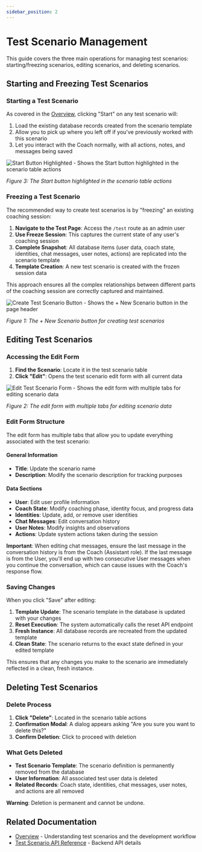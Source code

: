```yaml
---
sidebar_position: 2
---
```


# Test Scenario Management

This guide covers the three main operations for managing test scenarios: starting/freezing scenarios, editing scenarios, and deleting scenarios.

## Starting and Freezing Test Scenarios

### Starting a Test Scenario

As covered in the [Overview](./overview), clicking "Start" on any test scenario will:

1. Load the existing database records created from the scenario template
2. Allow you to pick up where you left off if you've previously worked with this scenario
3. Let you interact with the Coach normally, with all actions, notes, and messages being saved

![Start Button Highlighted - Shows the Start button highlighted in the scenario table actions](/img/test-scenario-table-start-button-highlighted.png)

_Figure 3: The Start button highlighted in the scenario table actions_

### Freezing a Test Scenario

The recommended way to create test scenarios is by "freezing" an existing coaching session:

1. **Navigate to the Test Page**: Access the `/test` route as an admin user
2. **Use Freeze Session**: This captures the current state of any user's coaching session
3. **Complete Snapshot**: All database items (user data, coach state, identities, chat messages, user notes, actions) are replicated into the scenario template
4. **Template Creation**: A new test scenario is created with the frozen session data

This approach ensures all the complex relationships between different parts of the coaching session are correctly captured and maintained.

![Create Test Scenario Button - Shows the + New Scenario button in the page header](/img/create-test-scenario-button.png)

_Figure 1: The + New Scenario button for creating test scenarios_

## Editing Test Scenarios

### Accessing the Edit Form

1. **Find the Scenario**: Locate it in the test scenario table
2. **Click "Edit"**: Opens the test scenario edit form with all current data

![Edit Test Scenario Form - Shows the edit form with multiple tabs for editing scenario data](/img/edit-test-scenario-form.png)

_Figure 2: The edit form with multiple tabs for editing scenario data_

### Edit Form Structure

The edit form has multiple tabs that allow you to update everything associated with the test scenario:

#### General Information
- **Title**: Update the scenario name
- **Description**: Modify the scenario description for tracking purposes

#### Data Sections
- **User**: Edit user profile information
- **Coach State**: Modify coaching phase, identity focus, and progress data
- **Identities**: Update, add, or remove user identities
- **Chat Messages**: Edit conversation history
- **User Notes**: Modify insights and observations
- **Actions**: Update system actions taken during the session

**Important**: When editing chat messages, ensure the last message in the conversation history is from the Coach (Assistant role). If the last message is from the User, you'll end up with two consecutive User messages when you continue the conversation, which can cause issues with the Coach's response flow.

### Saving Changes

When you click "Save" after editing:

1. **Template Update**: The scenario template in the database is updated with your changes
2. **Reset Execution**: The system automatically calls the reset API endpoint
3. **Fresh Instance**: All database records are recreated from the updated template
4. **Clean State**: The scenario returns to the exact state defined in your edited template

This ensures that any changes you make to the scenario are immediately reflected in a clean, fresh instance.

## Deleting Test Scenarios

### Delete Process

1. **Click "Delete"**: Located in the scenario table actions
2. **Confirmation Modal**: A dialog appears asking "Are you sure you want to delete this?"
3. **Confirm Deletion**: Click to proceed with deletion

### What Gets Deleted

- **Test Scenario Template**: The scenario definition is permanently removed from the database
- **User Information**: All associated test user data is deleted
- **Related Records**: Coach state, identities, chat messages, user notes, and actions are all removed

**Warning**: Deletion is permanent and cannot be undone.

## Related Documentation

- [Overview](./overview) - Understanding test scenarios and the development workflow
- [Test Scenario API Reference](../api/endpoints/test-scenarios) - Backend API details
